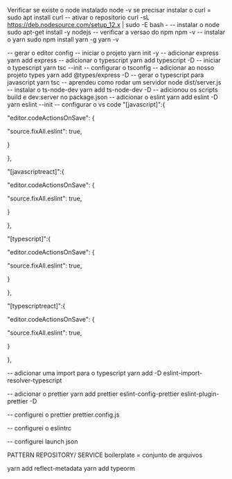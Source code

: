 Verificar se existe o node instalado
node -v
se precisar instalar o curl = sudo apt install curl
-- ativar o repositorio
curl -sL https://deb.nodesource.com/setup_12.x | sudo -E bash -
-- instalar o node
sudo apt-get install -y nodejs
-- verificar a versao do npm
npm -v
-- instalar o yarn
sudo npm install yarn -g
yarn -v

-- gerar o editor config
-- iniciar o projeto
yarn init -y
-- adicionar express
yarn add express
-- adicionar o typescript
yarn add typescript -D
-- iniciar o typescript
yarn tsc --init
-- configurar o tsconfig
-- adicionar ao nosso projeto types
yarn add @types/express -D
-- gerar o typescript para javascript
yarn tsc
-- aprendeu como rodar um servidor
node dist/server.js
-- instalar o ts-node-dev
yarn add ts-node-dev -D
-- adicionou os scripts build e dev:server no package.json
-- adicionar o eslint
yarn add eslint -D
yarn eslint --init
-- configurar o vs code
"[javascript]":{

"editor.codeActionsOnSave": {

"source.fixAll.eslint": true,

}

},

"[javascriptreact]":{

"editor.codeActionsOnSave": {

"source.fixAll.eslint": true,

}

},

"[typescript]":{

"editor.codeActionsOnSave": {

"source.fixAll.eslint": true,

}

},

"[typescriptreact]":{

"editor.codeActionsOnSave": {

"source.fixAll.eslint": true,

}

},

-- adicionar uma import para o typescript
yarn add -D eslint-import-resolver-typescript

-- adicionar o prettier
yarn add prettier eslint-config-prettier eslint-plugin-prettier -D

-- configurei o prettier
prettier.config.js

-- configurei o eslintrc

-- configurei launch json


PATTERN REPOSITORY/ SERVICE
boilerplate = conjunto de arquivos

yarn add reflect-metadata
yarn add typeorm
